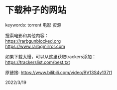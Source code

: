 # 下载种子的网站

keywords: torrent 电影 资源  

搜索电影和其他内容：  
https://rarbgunblocked.org  
https://www.rarbgmirror.com  

如果下载太慢，可以从这里获取trackers添加：  
https://trackerslist.com/best.txt  


原链接: https://www.bilibili.com/video/BV13S4y137t1  


2022/3/19  
